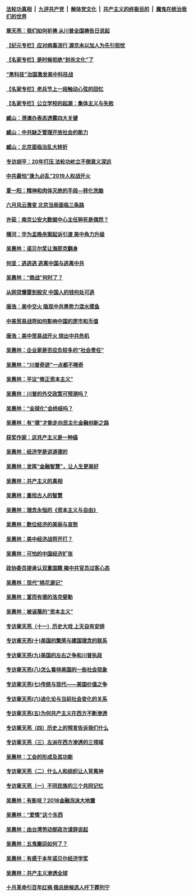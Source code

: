 ####  [法轮功真相](../../../../basic/blob/master/README.md?t=06292131) &nbsp;|&nbsp; [九评共产党](../../../../9ping.md/blob/master/README.md?t=06292131) &nbsp;|&nbsp; [解体党文化](../../../../jtdwh.md/blob/master/README.md?t=06292131)  &nbsp;|&nbsp; [共产主义的终极目的](../../../../gczydzjmd.md/blob/master/README.md?t=06292131) &nbsp;|&nbsp; [魔鬼在统治我们的世界](../../../../mgztzwmdsj.md/blob/master/README.md?t=06292131) 

#### [章天亮：我们如何祈祷 从川普全国祷告日说起](../pages/nsc423/n11944627.md?t=06292131) 

#### [【纪元专栏】应对病毒流行 渥京未以加人为先引担忧](../pages/nsc423/n11875714.md?t=06292131) 

#### [【名家专栏】是时候拒绝“封杀文化”了](../pages/nsc423/n11814093.md?t=06292131) 

#### [“黑科技”治国激发美中科技战](../pages/nsc423/n11638056.md?t=06292131) 

#### [【名家专栏】老兵节上一段触动心弦的回忆](../pages/nsc423/n11646016.md?t=06292131) 

#### [【名家专栏】公立学校的起源：集体主义与失败](../pages/nsc423/n11601833.md?t=06292131) 

#### [臧山：港澳办表态透露四大关键](../pages/nsc423/n11421628.md?t=06292131) 

#### [臧山：中共缺乏管理开放社会的能力](../pages/nsc423/n11407457.md?t=06292131) 

#### [臧山：北京面临治乱大转折](../pages/nsc423/n11406895.md?t=06292131) 

#### [专访胡平：20年打压 法轮功屹立不倒意义深远](../pages/nsc423/n11398800.md?t=06292131) 

#### [中共最怕“逢九必乱”2019人权战开火](../pages/nsc423/n11385248.md?t=06292131) 

#### [夏一阳：精神和肉体灭绝的手段—转化洗脑](../pages/nsc423/n11368250.md?t=06292131) 

#### [六月风云激变 北京当局面临三条路](../pages/nsc423/n11313668.md?t=06292131) 

#### [许茹：南京公安大数据中心主任猝死是偶然？](../pages/nsc423/n11064744.md?t=06292131) 

#### [横河：华为孟晚舟案起诉引渡 美中角力升级](../pages/nsc423/n11027230.md?t=06292131) 

#### [吴惠林：诺贝尔奖让海耶克翻身](../pages/nsc423/n10890049.md?t=06292131) 

#### [何坚：逃逃逃 逃离中国与逃离中共](../pages/nsc423/n10592891.md?t=06292131) 

#### [吴惠林：“商战”何时了？](../pages/nsc423/n10573558.md?t=06292131) 

#### [从网贷爆雷到股灾 中国人的钱何处可逃](../pages/nsc423/n10572800.md?t=06292131) 

#### [唐浩：美中交火 隐现中共黑势力混水摸鱼](../pages/nsc423/n10544040.md?t=06292131) 

#### [中美贸易战将如何影响中国的房市和币值](../pages/nsc423/n10543697.md?t=06292131) 

#### [唐浩：美中贸易战开火 烧出中共危机](../pages/nsc423/n10540126.md?t=06292131) 

#### [吴惠林：企业家是否应负较多的“社会责任”](../pages/nsc423/n10535022.md?t=06292131) 

#### [吴惠林：“川普奇迹”一点都不稀奇](../pages/nsc423/n10512808.md?t=06292131) 

#### [吴惠林：平议“修正资本主义”](../pages/nsc423/n10495724.md?t=06292131) 

#### [吴惠林：川普的外交政策可预测吗？](../pages/nsc423/n10462387.md?t=06292131) 

#### [吴惠林：“全球化”会终结吗？](../pages/nsc423/n10452838.md?t=06292131) 

#### [吴惠林：有“德”才能走向民主化金融创新之路](../pages/nsc423/n10432292.md?t=06292131) 

#### [获奖作家：这共产主义是一种癌](../pages/nsc423/n10431541.md?t=06292131) 

#### [吴惠林：经济学是讲道德的](../pages/nsc423/n10398014.md?t=06292131) 

#### [吴惠林：发挥“金融智慧”，让人生更美好](../pages/nsc423/n10375019.md?t=06292131) 

#### [吴惠林：共产主义的真相](../pages/nsc423/n10351394.md?t=06292131) 

#### [吴惠林：重拾古人的智慧](../pages/nsc423/n10337691.md?t=06292131) 

#### [吴惠林：理念永恒的《资本主义与自由》](../pages/nsc423/n10316274.md?t=06292131) 

#### [吴惠林：数位经济的美丽与哀愁](../pages/nsc423/n10292946.md?t=06292131) 

#### [吴惠林：美中经济战将开打？](../pages/nsc423/n10258825.md?t=06292131) 

#### [吴惠林：可怕的中国经济扩张](../pages/nsc423/n10219147.md?t=06292131) 

#### [政协委员提承认双重国籍 揭中共官员过客心态](../pages/nsc423/n10208809.md?t=06292131) 

#### [吴惠林：现代“桃花源记”](../pages/nsc423/n10185234.md?t=06292131) 

#### [吴惠林：富而有德的洛克斐勒](../pages/nsc423/n10142264.md?t=06292131) 

#### [吴惠林：被诬蔑的“资本主义”](../pages/nsc423/n10124816.md?t=06292131) 

#### [专访章天亮（十一）历史大戏 上天自有安排](../pages/nsc423/n10094905.md?t=06292131) 

#### [专访章天亮(十)美国的繁荣与建国理念的联系](../pages/nsc423/n10094899.md?t=06292131) 

#### [专访章天亮(九)美国的左右之争和川普执政](../pages/nsc423/n10094889.md?t=06292131) 

#### [专访章天亮(八)怎么看待美国的一些社会现象](../pages/nsc423/n10094857.md?t=06292131) 

#### [专访章天亮(七)传统与现代——美国价值之争](../pages/nsc423/n10093140.md?t=06292131) 

#### [专访章天亮(六)进化论与当前社会变化的关系](../pages/nsc423/n10092036.md?t=06292131) 

#### [专访章天亮(五)为何共产主义在西方不断渗透](../pages/nsc423/n10083620.md?t=06292131) 

#### [专访章天亮（四）历史上的预言告诉我们什么](../pages/nsc423/n10083606.md?t=06292131) 

#### [专访章天亮（三）左派在西方渗透的三领域](../pages/nsc423/n10081115.md?t=06292131) 

#### [吴惠林：工会的形成及其功能](../pages/nsc423/n10080633.md?t=06292131) 

#### [专访章天亮（二）什么人和组织让人背离神](../pages/nsc423/n10076637.md?t=06292131) 

#### [专访章天亮（一）不同民族的三个共同记忆](../pages/nsc423/n10074188.md?t=06292131) 

#### [吴惠林：有影呒？2018金融泡沫大地震](../pages/nsc423/n10040534.md?t=06292131) 

#### [吴惠林：“爱情”这个东西](../pages/nsc423/n10019423.md?t=06292131) 

#### [吴惠林：由台湾劳动部政次请辞说起](../pages/nsc423/n9979679.md?t=06292131) 

#### [吴惠林：五鬼搬运如何了？](../pages/nsc423/n9925338.md?t=06292131) 

#### [吴惠林：有感于本年诺贝尔经济学奖](../pages/nsc423/n9871883.md?t=06292131) 

#### [吴惠林：共产主义渗透全球](../pages/nsc423/n9812748.md?t=06292131) 

#### [十月革命引百年红祸 俄总统候选人吁下葬列宁](../pages/nsc423/n9810182.md?t=06292131) 

